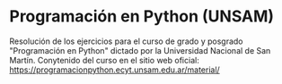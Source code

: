 # Programación en Python (UNSAM)
Resolución de los ejercicios para el curso de grado y posgrado "Programación en Python" dictado por la Universidad Nacional de San Martín. Conytenido del curso en el sitio web oficial: https://programacionpython.ecyt.unsam.edu.ar/material/